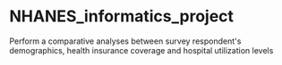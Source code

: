 # NHANES_informatics_project
Perform a comparative analyses between survey respondent's demographics, health insurance coverage and hospital utilization levels
